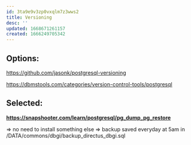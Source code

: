 ```yaml
---
id: 3ta9e9v3zp0vxqlm7z3wws2
title: Versioning
desc: ''
updated: 1668671261157
created: 1666249705342
---
```



## Options:
https://github.com/jasonk/postgresql-versioning

https://dbmstools.com/categories/version-control-tools/postgresql

## Selected: 

**https://snapshooter.com/learn/postgresql/pg_dump_pg_restore**

=> no need to install something else
=> backup saved everyday at 5am in /DATA/commons/dbgi/backup_directus_dbgi.sql
